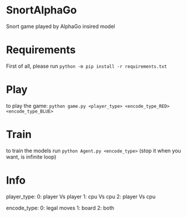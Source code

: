 # SnortAlphaGo
Snort game played by AlphaGo insired model

# Requirements
First of all, please run `python -m pip install -r requirements.txt`

# Play
to play the game:
`python game.py <player_type> <encode_type_RED> <encode_type_BLUE>`


# Train
to train the models run 
`python Agent.py <encode_type>`
(stop it when you want, is infinite loop)

# Info

player_type:
	0: player Vs player
	1: cpu Vs cpu
	2: player Vs cpu

encode_type:
	0: legal moves
	1: board
	2: both